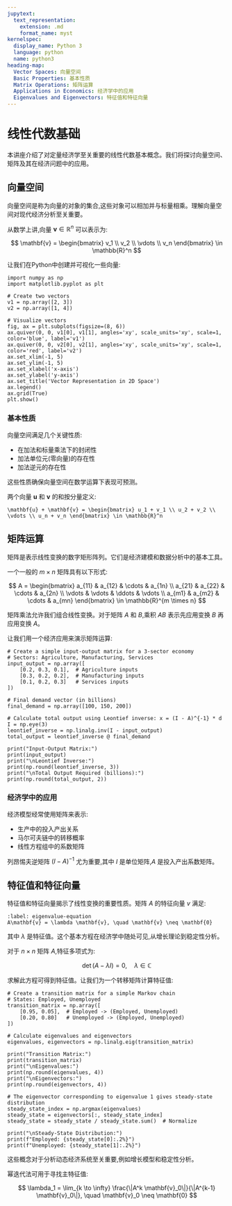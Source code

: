```yaml
---
jupytext:
  text_representation:
    extension: .md
    format_name: myst
kernelspec:
  display_name: Python 3
  language: python
  name: python3
heading-map:
  Vector Spaces: 向量空间
  Basic Properties: 基本性质
  Matrix Operations: 矩阵运算
  Applications in Economics: 经济学中的应用
  Eigenvalues and Eigenvectors: 特征值和特征向量
---
```


# 线性代数基础

本讲座介绍了对定量经济学至关重要的线性代数基本概念。我们将探讨向量空间、矩阵及其在经济问题中的应用。

## 向量空间

向量空间是称为向量的对象的集合,这些对象可以相加并与标量相乘。理解向量空间对现代经济分析至关重要。

从数学上讲,向量 $\mathbf{v} \in \mathbb{R}^n$ 可以表示为:

$$
\mathbf{v} = \begin{bmatrix} v_1 \\ v_2 \\ \vdots \\ v_n \end{bmatrix} \in \mathbb{R}^n
$$

让我们在Python中创建并可视化一些向量:

```{code-cell} python
import numpy as np
import matplotlib.pyplot as plt

# Create two vectors
v1 = np.array([2, 3])
v2 = np.array([1, 4])

# Visualize vectors
fig, ax = plt.subplots(figsize=(8, 6))
ax.quiver(0, 0, v1[0], v1[1], angles='xy', scale_units='xy', scale=1, color='blue', label='v1')
ax.quiver(0, 0, v2[0], v2[1], angles='xy', scale_units='xy', scale=1, color='red', label='v2')
ax.set_xlim(-1, 5)
ax.set_ylim(-1, 5)
ax.set_xlabel('x-axis')
ax.set_ylabel('y-axis')
ax.set_title('Vector Representation in 2D Space')
ax.legend()
ax.grid(True)
plt.show()
```

### 基本性质

向量空间满足几个关键性质:
- 在加法和标量乘法下的封闭性
- 加法单位元(零向量)的存在性
- 加法逆元的存在性

这些性质确保向量空间在数学运算下表现可预测。

两个向量 $\mathbf{u}$ 和 $\mathbf{v}$ 的和按分量定义:

```{math}
\mathbf{u} + \mathbf{v} = \begin{bmatrix} u_1 + v_1 \\ u_2 + v_2 \\ \vdots \\ u_n + v_n \end{bmatrix} \in \mathbb{R}^n
```

## 矩阵运算

矩阵是表示线性变换的数字矩形阵列。它们是经济建模和数据分析中的基本工具。

一个一般的 $m \times n$ 矩阵具有以下形式:

$$
A = \begin{bmatrix}
a_{11} & a_{12} & \cdots & a_{1n} \\
a_{21} & a_{22} & \cdots & a_{2n} \\
\vdots & \vdots & \ddots & \vdots \\
a_{m1} & a_{m2} & \cdots & a_{mn}
\end{bmatrix} \in \mathbb{R}^{m \times n}
$$

矩阵乘法允许我们组合线性变换。对于矩阵 $A$ 和 $B$,乘积 $AB$ 表示先应用变换 $B$ 再应用变换 $A$。

让我们用一个经济应用来演示矩阵运算:

```{code-cell} python
# Create a simple input-output matrix for a 3-sector economy
# Sectors: Agriculture, Manufacturing, Services
input_output = np.array([
    [0.2, 0.3, 0.1],  # Agriculture inputs
    [0.3, 0.2, 0.2],  # Manufacturing inputs
    [0.1, 0.2, 0.3]   # Services inputs
])

# Final demand vector (in billions)
final_demand = np.array([100, 150, 200])

# Calculate total output using Leontief inverse: x = (I - A)^{-1} * d
I = np.eye(3)
leontief_inverse = np.linalg.inv(I - input_output)
total_output = leontief_inverse @ final_demand

print("Input-Output Matrix:")
print(input_output)
print("\nLeontief Inverse:")
print(np.round(leontief_inverse, 3))
print("\nTotal Output Required (billions):")
print(np.round(total_output, 2))
```

### 经济学中的应用

经济模型经常使用矩阵来表示:
- 生产中的投入产出关系
- 马尔可夫链中的转移概率
- 线性方程组中的系数矩阵

列昂惕夫逆矩阵 $(I - A)^{-1}$ 尤为重要,其中 $I$ 是单位矩阵,$A$ 是投入产出系数矩阵。

## 特征值和特征向量

特征值和特征向量揭示了线性变换的重要性质。矩阵 $A$ 的特征向量 $v$ 满足:

```{math}
:label: eigenvalue-equation
A\mathbf{v} = \lambda \mathbf{v}, \quad \mathbf{v} \neq \mathbf{0}
```

其中 $\lambda$ 是特征值。这个基本方程在经济学中随处可见,从增长理论到稳定性分析。

对于 $n \times n$ 矩阵 $A$,特征多项式为:

$$
\det(A - \lambda I) = 0, \quad \lambda \in \mathbb{C}
$$

求解此方程可得到特征值。让我们为一个转移矩阵计算特征值:

```{code-cell} python
# Create a transition matrix for a simple Markov chain
# States: Employed, Unemployed
transition_matrix = np.array([
    [0.95, 0.05],  # Employed -> (Employed, Unemployed)
    [0.20, 0.80]   # Unemployed -> (Employed, Unemployed)
])

# Calculate eigenvalues and eigenvectors
eigenvalues, eigenvectors = np.linalg.eig(transition_matrix)

print("Transition Matrix:")
print(transition_matrix)
print("\nEigenvalues:")
print(np.round(eigenvalues, 4))
print("\nEigenvectors:")
print(np.round(eigenvectors, 4))

# The eigenvector corresponding to eigenvalue 1 gives steady-state distribution
steady_state_index = np.argmax(eigenvalues)
steady_state = eigenvectors[:, steady_state_index]
steady_state = steady_state / steady_state.sum()  # Normalize

print("\nSteady-State Distribution:")
print(f"Employed: {steady_state[0]:.2%}")
print(f"Unemployed: {steady_state[1]:.2%}")
```

这些概念对于分析动态经济系统至关重要,例如增长模型和稳定性分析。

幂迭代法可用于寻找主特征值:

$$
\lambda_1 = \lim_{k \to \infty} \frac{\|A^k \mathbf{v}_0\|}{\|A^{k-1} \mathbf{v}_0\|}, \quad \mathbf{v}_0 \neq \mathbf{0}
$$
